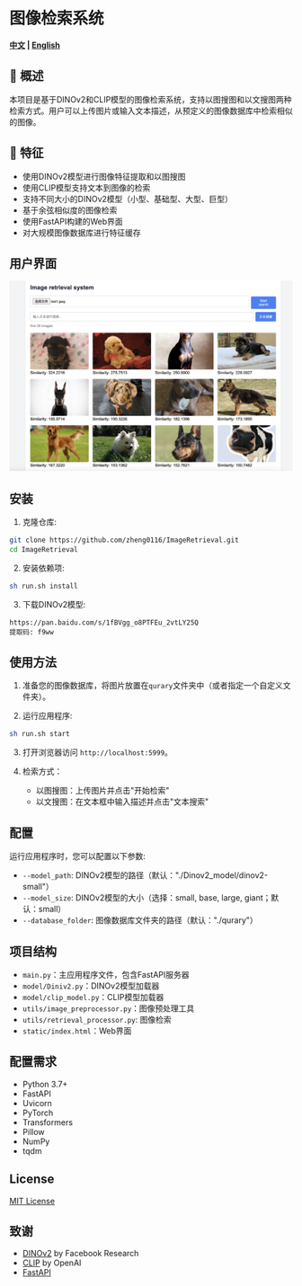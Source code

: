 # 图像检索系统
 <strong>[中文](./README_zh.md) |
    [English](./README.md)</strong>
## 🌟 概述
本项目是基于DINOv2和CLIP模型的图像检索系统，支持以图搜图和以文搜图两种检索方式。用户可以上传图片或输入文本描述，从预定义的图像数据库中检索相似的图像。
    
## 🚀 特征

- 使用DINOv2模型进行图像特征提取和以图搜图
- 使用CLIP模型支持文本到图像的检索
- 支持不同大小的DINOv2模型（小型、基础型、大型、巨型）
- 基于余弦相似度的图像检索
- 使用FastAPI构建的Web界面
- 对大规模图像数据库进行特征缓存

## 用户界面

![DINOv2图像检索系统界面](./images/image.png)

## 安装

1. 克隆仓库:

```bash
git clone https://github.com/zheng0116/ImageRetrieval.git
cd ImageRetrieval
```

2. 安装依赖项:

```bash
sh run.sh install
```

3. 下载DINOv2模型:
```bash
https://pan.baidu.com/s/1fBVgg_o8PTFEu_2vtLY25Q 
提取码: f9ww 
```

## 使用方法

1. 准备您的图像数据库，将图片放置在`qurary`文件夹中（或者指定一个自定义文件夹）。

2. 运行应用程序:

```bash
sh run.sh start
```

3. 打开浏览器访问 `http://localhost:5999`。

4. 检索方式：
   - 以图搜图：上传图片并点击"开始检索"
   - 以文搜图：在文本框中输入描述并点击"文本搜索"

## 配置

运行应用程序时，您可以配置以下参数:

- `--model_path`: DINOv2模型的路径（默认："./Dinov2_model/dinov2-small"）
- `--model_size`: DINOv2模型的大小（选择：small, base, large, giant；默认：small）
- `--database_folder`: 图像数据库文件夹的路径（默认："./qurary"）

## 项目结构

- `main.py`：主应用程序文件，包含FastAPI服务器
- `model/Diniv2.py`：DINOv2模型加载器
- `model/clip_model.py`：CLIP模型加载器
- `utils/image_preprocessor.py`：图像预处理工具
- `utils/retrieval_processor.py`: 图像检索
- `static/index.html`：Web界面

## 配置需求

- Python 3.7+
- FastAPI
- Uvicorn
- PyTorch
- Transformers
- Pillow
- NumPy
- tqdm

## License

[MIT License](LICENSE)

## 致谢

- [DINOv2](https://github.com/facebookresearch/dinov2) by Facebook Research
- [CLIP](https://github.com/openai/CLIP) by OpenAI
- [FastAPI](https://fastapi.tiangolo.com/)